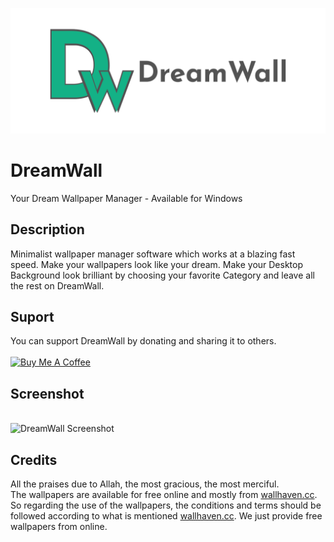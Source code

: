 <a href="https://dreamwall.online" target="_blank"><img src="https://raw.githubusercontent.com/saffanalvy/dreamwall/main/dreamwall-logo.png" alt="DreamWall" style="height: auto !important;width: auto !important;" ></a>

# DreamWall
Your Dream Wallpaper Manager - Available for Windows

## Description
Minimalist wallpaper manager software which works at a blazing fast speed. Make your wallpapers look like your dream. Make your Desktop Background look brilliant by choosing your favorite Category and leave all the rest on DreamWall.

## Suport
You can support DreamWall by donating and sharing it to others.
<br/><br/>
<a href="https://www.buymeacoffee.com/saffanalvy" target="_blank"><img src="https://www.buymeacoffee.com/assets/img/custom_images/yellow_img.png" alt="Buy Me A Coffee" style="height: auto !important;width: auto !important;" ></a>

## Screenshot
<br/>
<img src="" alt="DreamWall Screenshot" style="height: auto !important;width: auto !important;" >

## Credits
All the praises due to Allah, the most gracious, the most merciful.
<br/>
The wallpapers are available for free online and mostly from <a href="https://wallhaven.cc">wallhaven.cc</a>. So regarding the use of the wallpapers, the conditions and terms should be followed according to what is mentioned <a href="https://wallhaven.cc">wallhaven.cc</a>. We just provide free wallpapers from online.